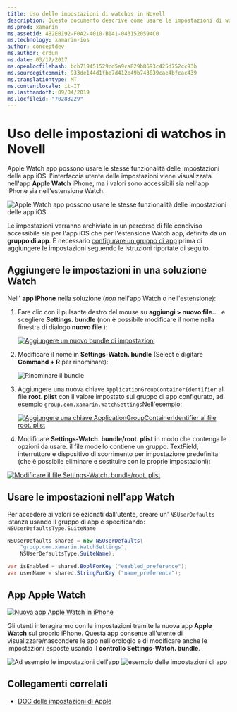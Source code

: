 ```yaml
---
title: Uso delle impostazioni di watchos in Novell
description: Questo documento descrive come usare le impostazioni di watchos in Novell. Viene illustrato come aggiungere impostazioni a una soluzione di controllo app, usando queste impostazioni nell'app e l'app Apple Watch sull'iPhone.
ms.prod: xamarin
ms.assetid: 4B2EB192-F0A2-4010-B141-0431520594C0
ms.technology: xamarin-ios
author: conceptdev
ms.author: crdun
ms.date: 03/17/2017
ms.openlocfilehash: bcb719451529cd5a9ca829b8693c425d752cc93b
ms.sourcegitcommit: 933de144d1fbe7d412e49b743839cae4bfcac439
ms.translationtype: MT
ms.contentlocale: it-IT
ms.lasthandoff: 09/04/2019
ms.locfileid: "70283229"
---
```

# <a name="working-with-watchos-settings-in-xamarin"></a>Uso delle impostazioni di watchos in Novell

Apple Watch app possono usare le stesse funzionalità delle impostazioni delle app iOS. l'interfaccia utente delle impostazioni viene visualizzata nell'app **Apple Watch** iPhone, ma i valori sono accessibili sia nell'app iPhone sia nell'estensione Watch.

![](settings-images/intro.png "Apple Watch app possono usare le stesse funzionalità delle impostazioni delle app iOS")

Le impostazioni verranno archiviate in un percorso di file condiviso accessibile sia per l'app iOS che per l'estensione Watch app, definita da un **gruppo di app**. È necessario [configurare un gruppo di app](~/ios/watchos/app-fundamentals/app-groups.md) prima di aggiungere le impostazioni seguendo le istruzioni riportate di seguito.

## <a name="add-settings-in-a-watch-solution"></a>Aggiungere le impostazioni in una soluzione Watch

Nell' **app iPhone** nella soluzione (*non* nell'app Watch o nell'estensione):

1. Fare clic con il pulsante destro del mouse su **aggiungi > nuovo file..** . e scegliere **Settings. bundle** (non è possibile modificare il nome nella finestra di dialogo **nuovo file** ):

   [![](settings-images/settings-add-sml.png "Aggiungere un nuovo bundle di impostazioni")](settings-images/settings-add.png#lightbox)

2. Modificare il nome in **Settings-Watch. bundle** (Select e digitare **Command + R** per rinominare):

   ![](settings-images/settings-rename.png "Rinominare il bundle")

3. Aggiungere una nuova chiave `ApplicationGroupContainerIdentifier` al file **root. plist** con il valore impostato sul gruppo di app configurato, ad esempio `group.com.xamarin.WatchSettings`Nell'esempio:

   [![](settings-images/settings-appgroup-sml.png "Aggiungere una chiave ApplicationGroupContainerIdentifier al file root. plist")](settings-images/settings-appgroup.png#lightbox)

4. Modificare **Settings-Watch. bundle/root. plist** in modo che contenga le opzioni da usare. il file modello contiene un gruppo.
  TextField, interruttore e dispositivo di scorrimento per impostazione predefinita (che è possibile eliminare e sostituire con le proprie impostazioni):

  [![](settings-images/rootplist-sml.png "Modificare il file Settings-Watch. bundle/root. plist")](settings-images/rootplist.png#lightbox)


## <a name="use-settings-in-the-watch-app"></a>Usare le impostazioni nell'app Watch

Per accedere ai valori selezionati dall'utente, creare un' `NSUserDefaults` istanza usando il gruppo di app e specificando: `NSUserDefaultsType.SuiteName`

```csharp
NSUserDefaults shared = new NSUserDefaults(
    "group.com.xamarin.WatchSettings",
    NSUserDefaultsType.SuiteName);

var isEnabled = shared.BoolForKey ("enabled_preference");
var userName = shared.StringForKey ("name_preference");
```

## <a name="apple-watch-app"></a>App Apple Watch

[![](settings-images/settings-app-sml.png "Nuova app Apple Watch in iPhone")](settings-images/settings-app.png#lightbox)

Gli utenti interagiranno con le impostazioni tramite la nuova app **Apple Watch** sul proprio iPhone. Questa app consente all'utente di visualizzare/nascondere le app nell'orologio e di modificare anche le impostazioni esposte usando il **controllo Settings-Watch. bundle**.

![](settings-images/applewatch-1.png "Ad esempio le impostazioni dell'app") ![](settings-images/applewatch-2.png "esempio delle impostazioni di app")



## <a name="related-links"></a>Collegamenti correlati

- [DOC delle impostazioni di Apple](https://developer.apple.com/library/prerelease/ios/documentation/General/Conceptual/WatchKitProgrammingGuide/Settings.html#//apple_ref/doc/uid/TP40014969-CH22-SW1)
